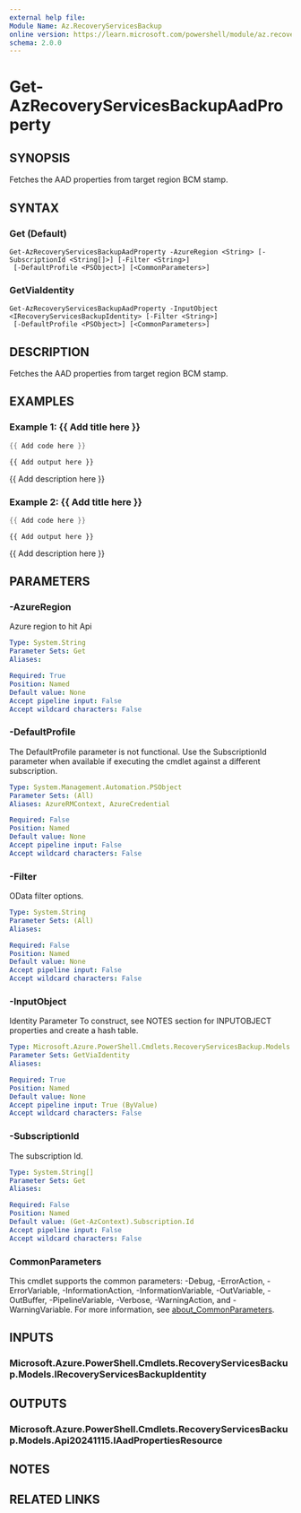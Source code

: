 ```yaml
---
external help file:
Module Name: Az.RecoveryServicesBackup
online version: https://learn.microsoft.com/powershell/module/az.recoveryservicesbackup/get-azrecoveryservicesbackupaadproperty
schema: 2.0.0
---
```


# Get-AzRecoveryServicesBackupAadProperty

## SYNOPSIS
Fetches the AAD properties from target region BCM stamp.

## SYNTAX

### Get (Default)
```
Get-AzRecoveryServicesBackupAadProperty -AzureRegion <String> [-SubscriptionId <String[]>] [-Filter <String>]
 [-DefaultProfile <PSObject>] [<CommonParameters>]
```

### GetViaIdentity
```
Get-AzRecoveryServicesBackupAadProperty -InputObject <IRecoveryServicesBackupIdentity> [-Filter <String>]
 [-DefaultProfile <PSObject>] [<CommonParameters>]
```

## DESCRIPTION
Fetches the AAD properties from target region BCM stamp.

## EXAMPLES

### Example 1: {{ Add title here }}
```powershell
{{ Add code here }}
```

```output
{{ Add output here }}
```

{{ Add description here }}

### Example 2: {{ Add title here }}
```powershell
{{ Add code here }}
```

```output
{{ Add output here }}
```

{{ Add description here }}

## PARAMETERS

### -AzureRegion
Azure region to hit Api

```yaml
Type: System.String
Parameter Sets: Get
Aliases:

Required: True
Position: Named
Default value: None
Accept pipeline input: False
Accept wildcard characters: False
```

### -DefaultProfile
The DefaultProfile parameter is not functional.
Use the SubscriptionId parameter when available if executing the cmdlet against a different subscription.

```yaml
Type: System.Management.Automation.PSObject
Parameter Sets: (All)
Aliases: AzureRMContext, AzureCredential

Required: False
Position: Named
Default value: None
Accept pipeline input: False
Accept wildcard characters: False
```

### -Filter
OData filter options.

```yaml
Type: System.String
Parameter Sets: (All)
Aliases:

Required: False
Position: Named
Default value: None
Accept pipeline input: False
Accept wildcard characters: False
```

### -InputObject
Identity Parameter
To construct, see NOTES section for INPUTOBJECT properties and create a hash table.

```yaml
Type: Microsoft.Azure.PowerShell.Cmdlets.RecoveryServicesBackup.Models.IRecoveryServicesBackupIdentity
Parameter Sets: GetViaIdentity
Aliases:

Required: True
Position: Named
Default value: None
Accept pipeline input: True (ByValue)
Accept wildcard characters: False
```

### -SubscriptionId
The subscription Id.

```yaml
Type: System.String[]
Parameter Sets: Get
Aliases:

Required: False
Position: Named
Default value: (Get-AzContext).Subscription.Id
Accept pipeline input: False
Accept wildcard characters: False
```

### CommonParameters
This cmdlet supports the common parameters: -Debug, -ErrorAction, -ErrorVariable, -InformationAction, -InformationVariable, -OutVariable, -OutBuffer, -PipelineVariable, -Verbose, -WarningAction, and -WarningVariable. For more information, see [about_CommonParameters](http://go.microsoft.com/fwlink/?LinkID=113216).

## INPUTS

### Microsoft.Azure.PowerShell.Cmdlets.RecoveryServicesBackup.Models.IRecoveryServicesBackupIdentity

## OUTPUTS

### Microsoft.Azure.PowerShell.Cmdlets.RecoveryServicesBackup.Models.Api20241115.IAadPropertiesResource

## NOTES

## RELATED LINKS


